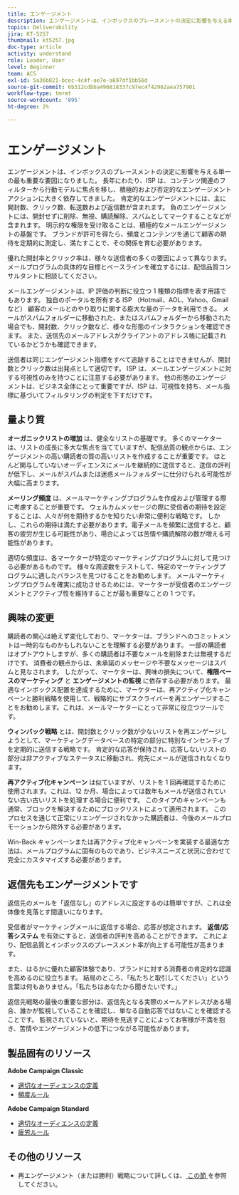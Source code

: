 ```yaml
---
title: エンゲージメント
description: エンゲージメントは、インボックスのプレースメントの決定に影響を与える単一の最も重要な要因になりました。
topics: Deliverability
jira: KT-5257
thumbnail: kt5257.jpg
doc-type: article
activity: understand
role: Leader, User
level: Beginner
team: ACS
exl-id: 5a36b821-bcec-4c4f-ae7e-a697df1bb56d
source-git-commit: 6b312cdbba496818337c97ec4f42962aea757901
workflow-type: tm+mt
source-wordcount: '895'
ht-degree: 2%

---
```


# エンゲージメント

エンゲージメントは、インボックスのプレースメントの決定に影響を与える単一の最も重要な要因になりました。 長年にわたり、ISP は、コンテンツ関連のフィルターから行動モデルに焦点を移し、積極的および否定的なエンゲージメントアクションに大きく依存してきました。 肯定的なエンゲージメントには、主に開封数、クリック数、転送数および返信数が含まれます。 負のエンゲージメントには、開封せずに削除、無視、購読解除、スパムとしてマークすることなどが含まれます。 明示的な権限を受け取ることは、積極的なメールエンゲージメントの基盤です。 ブランドが許可を得たら、頻度とコンテンツを通じて顧客の期待を定期的に測定し、満たすことで、その関係を育む必要があります。

優れた開封率とクリック率は、様々な送信者の多くの要因によって異なります。 メールプログラムの具体的な目標とベースラインを確立するには、配信品質コンサルタントに相談してください。

メールエンゲージメントは、IP 評価の判断に役立つ 1 種類の指標を表す用語でもあります。 独自のポータルを所有する ISP （Hotmail、AOL、Yahoo、Gmail など） 顧客のメールとのやり取りに関する膨大な量のデータを利用できる。 メールがスパムフォルダーに移動された、またはスパムフォルダーから移動された場合でも、開封数、クリック数など、様々な形態のインタラクションを確認できます。 また、送信先のメールアドレスがクライアントのアドレス帳に記載されているかどうかも確認できます。

送信者は同じエンゲージメント指標をすべて追跡することはできませんが、開封数とクリック数は出発点として適切です。 ISP は、メールエンゲージメントに対する可視性のみを持つことに注意する必要があります。 他の形態のエンゲージメントは、ビジネス全体にとって重要ですが、ISP は、可視性を持ち、メール指標に基づいてフィルタリングの判定を下すだけです。

## 量より質

**オーガニックリストの増加** は、健全なリストの基礎です。 多くのマーケターは、リストの成長に多大な焦点を当てていますが、配信品質の観点からは、エンゲージメントの高い購読者の質の高いリストを作成することが重要です。 ほとんど関与していないオーディエンスにメールを継続的に送信すると、送信の評判が低下し、メールがスパムまたは迷惑メールフォルダーに仕分けられる可能性が大幅に高まります。

**メーリング頻度** は、メールマーケティングプログラムを作成および管理する際に考慮することが重要です。 ウェルカムメッセージの際に受信者の期待を設定することは、人々が何を期待するかを知りたい非常に便利な戦略です。 しかし、これらの期待は満たす必要があります。電子メールを頻繁に送信すると、顧客の疲労が生じる可能性があり、場合によっては苦情や購読解除の数が増える可能性があります。

適切な頻度は、各マーケターが特定のマーケティングプログラムに対して見つける必要があるものです。 様々な周波数をテストして、特定のマーケティングプログラムに適したバランスを見つけることをお勧めします。 メールマーケティングプログラムを確実に成功させるためには、マーケターが受信者のエンゲージメントとアクティブ性を維持することが最も重要なことの 1 つです。

## 興味の変更

購読者の関心は絶えず変化しており、マーケターは、ブランドへのコミットメントは一時的なものかもしれないことを理解する必要があります。 一部の購読者はオプトアウトしますが、多くの購読者は不要なメールを削除または無視するだけです。 消費者の観点からは、未承諾のメッセージや不要なメッセージはスパムと見なされます。 したがって、マーケターは、興味の損失について、**権限ベースのマーケティング** と **エンゲージメントの監視** に依存する必要があります。 最適なインボックス配置を達成するために、マーケターは、再アクティブ化キャンペーンと勝利戦略を使用して、戦略的にサブスクライバーを再エンゲージすることをお勧めします。これは、メールマーケターにとって非常に役立つツールです。

**ウィンバック戦略** とは、開封数とクリック数が少ないリストを再エンゲージしようとして、マーケティングデータベースの特定の部分に特別なインセンティブを定期的に送信する戦略です。 肯定的な応答が保持され、応答しないリストの部分は非アクティブなステータスに移動され、宛先にメールが送信されなくなります。

**再アクティブ化キャンペーン** は似ていますが、リストを 1 回再確認するために使用されます。これは、12 か月、場合によっては数年もメールが送信されていない古い古いリストを処理する場合に便利です。 このタイプのキャンペーンも通常、ブロックを解決するためにブロックリストによって適用されます。 このプロセスを通じて正常にリエンゲージされなかった購読者は、今後のメールプロモーションから除外する必要があります。

Win-Back キャンペーンまたは再アクティブ化キャンペーンを実装する最適な方法は、メールプログラムに固有のものであり、ビジネスニーズと状況に合わせて完全にカスタマイズする必要があります。

## 返信先もエンゲージメントです

返信先のメールを「返信なし」のアドレスに設定するのは簡単ですが、これは全体像を見落とす間違いになります。

受信者がマーケティングメールに返信する場合、応答が想定されます。 **返信/応答システム** を有効にすると、送信者の評判を高めることができます。 これにより、配信品質とインボックスのプレースメント率が向上する可能性が高まります。

また、はるかに優れた顧客体験であり、ブランドに対する消費者の肯定的な認識を高めるのに役立ちます。 結局のところ、「私たちと取引してください」という言葉は何もありません。「私たちはあなたから聞きたいです。」

返信先戦略の最後の重要な部分は、返信先となる実際のメールアドレスがある場合、誰かが監視していることを確認し、単なる自動応答ではないことを確認することです。 監視されていないと、期待を見逃すことによってお客様が不満を抱き、苦情やエンゲージメントの低下につながる可能性があります。

## 製品固有のリソース

**Adobe Campaign Classic**

* [適切なオーディエンスの定義](https://experienceleague.adobe.com/docs/campaign-standard/using/communication-channels/delivery-bestpractices/define-the-right-audience.html#communication-channels)
* [頻度ルール](https://experienceleague.adobe.com/docs/campaign-classic/using/orchestrating-campaigns/campaign-optimization/pressure-rules.html)

**Adobe Campaign Standard**

* [適切なオーディエンスの定義](https://experienceleague.adobe.com/docs/campaign-standard/using/communication-channels/delivery-bestpractices/define-the-right-audience.html)
* [疲労ルール](https://experienceleague.adobe.com/docs/campaign-standard/using/testing-and-sending/working-with-typology-rules/fatigue-rules.html)

## その他のリソース

* 再エンゲージメント（または勝利）戦略について詳しくは、[ この節 ](/help/additional-resources/re-engagement.md) を参照してください。
